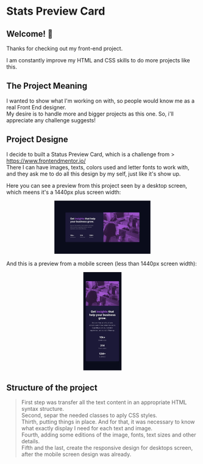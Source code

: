 # Stats Preview Card

## Welcome! 👋

Thanks for checking out my front-end project.

I am constantly improve my HTML and CSS skills to do more projects like this.

## The Project Meaning

I wanted to show what I'm working on with, so people would know me as a real Front End designer.<br>
My desire is to handle more and bigger projects as this one. So, i'll appreciate any challenge suggests!

## Project Designe

I decide to built a Status Preview Card, which is a challenge from > https://www.frontendmentor.io/ <br>
There I can have images, texts, colors used and letter fonts to work with, and they ask me to do all this design by my self, just like it's show up.

Here you can see a preview from this project seen by a desktop screen, which meens it's a 1440px plus screen width:

<div align="center">
  <img width=50% src="./images/desktop-design.jpg" alt="Desktop view of this project">
</div>

And this is a preview from a mobile screen (less than 1440px screen width):

<div align="center">
  <img width=20% src="./images/mobile-design.jpg" alt="Mobile view of this project">
</div>

## Structure of the project

>First step was transfer all the text content in an appropriate HTML syntax structure.<br>
>Second, separ the needed classes to aply CSS styles.<br>
>Thirth, putting things in place. And for that, it was necessary to know what exactly display I need for each text and image.<br>
>Fourth, adding some editions of the image, fonts, text sizes and other details.<br>
>Fifth and the last, create the responsive design for desktops screen, after the mobile screen design was already.
